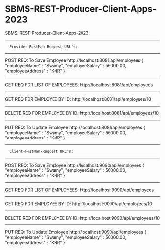 # SBMS-REST-Producer-Client-Apps-2023
SBMS-REST-Producer-Client-Apps-2023

**************************************************
      Provider-PostMan-Request URL's:
**************************************************
POST REQ: To Save Employee
http://localhost:8081/api/employees
{
    "employeeName" : "Swamy",
    "employeeSalary" : 56000.00,
    "employeeAddress" : "KNR"
}
__________________________________________________
GET REQ FOR LIST OF EMPLOYEES:
http://localhost:8081/api/employees
__________________________________________________
GET REQ FOR EMPLOYEE BY ID:
http://localhost:8081/api/employees/10
__________________________________________________
DELETE REQ FOR EMPLOYEE BY ID:
http://localhost:8081/api/employees/10
__________________________________________________
PUT REQ: To Update Employee
http://localhost:8081/api/employees
{
    "employeeName" : "Swamy",
    "employeeSalary" : 56000.00,
    "employeeAddress" : "KNR"
}

**************************************************
      Client-PostMan-Request URL's:
**************************************************

POST REQ: To Save Employee
http://localhost:9090/api/employees
{
    "employeeName" : "Swamy",
    "employeeSalary" : 56000.00,
    "employeeAddress" : "KNR"
}
__________________________________________________

GET REQ FOR LIST OF EMPLOYEES:
http://localhost:9090/api/employees
__________________________________________________
GET REQ FOR EMPLOYEE BY ID:
http://localhost:9090/api/employees/10
__________________________________________________
DELETE REQ FOR EMPLOYEE BY ID:
http://localhost:9090/api/employees/10
__________________________________________________
PUT REQ: To Update Employee
http://localhost:9090/api/employees
{
    "employeeName" : "Swamy",
    "employeeSalary" : 56000.00,
    "employeeAddress" : "KNR"
}
